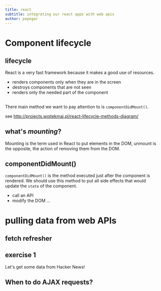 ```yaml
---
title: react
subtitle: integrating our react apps with web apis
author: pepegar
---
```


# Component lifecycle

## lifecycle

React is a very fast framework because it makes a good use of resources.
- renders components only when they are in the screen
- destroys components that are not seen
- renders only the needed part of the component

## 

There main method we want to pay attention to is
`componentDidMount()`.

see http://projects.wojtekmaj.pl/react-lifecycle-methods-diagram/

## what's _mounting_?

Mounting is the term used in React to put elements in the DOM, unmount
is the opposite, the action of removing them from the DOM.

## componentDidMount()

`componentDidMount()` is the method executed just after the component
is rendered.  We should use this method to put all side effects that
would update the `state` of the component.

- call an API
- modify the DOM
...

# pulling data from web APIs

## fetch refresher

## exercise 1

Let's get some data from Hacker News!

## When to do AJAX requests?
